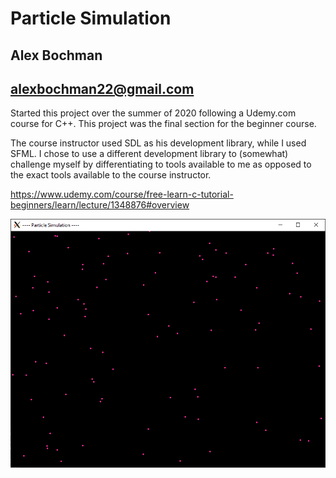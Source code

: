 # Particle Simulation
## Alex Bochman
## alexbochman22@gmail.com


Started this project over the summer of 2020 following a Udemy.com course for C++. This project was the final section
for the beginner course.

The course instructor used SDL as his development library, while I used SFML. I chose to use a different development library to
(somewhat) challenge myself by differentiating to tools available to me as opposed to the exact tools available to the course instructor.

https://www.udemy.com/course/free-learn-c-tutorial-beginners/learn/lecture/1348876#overview

![particle snip](/particles.png)